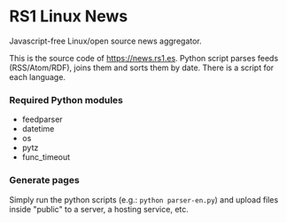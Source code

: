 # RS1 Linux News

Javascript-free Linux/open source news aggregator.

This is the source code of https://news.rs1.es. Python script parses feeds (RSS/Atom/RDF), joins them and sorts them by date. There is a script for each language.

### Required Python modules

- feedparser
- datetime
- os
- pytz
- func_timeout

### Generate pages

Simply run the python scripts (e.g.: `python parser-en.py`) and upload files inside "public" to a server, a hosting service, etc.
